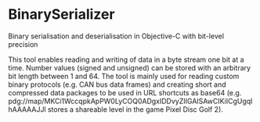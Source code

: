 # BinarySerializer
Binary serialisation and deserialisation in Objective-C with bit-level precision

This tool enables reading and writing of data in a byte stream one bit at a time. Number values (signed and unsigned) can be stored with an arbitrary bit length between 1 and 64. The tool is mainly used for reading custom binary protocols (e.g. CAN bus data frames) and creating short and compressed data packages to be used in URL shortcuts as base64 (e.g. pdg://map/MKCi1WccqpkApPW0LyCOQ0ADgxIDDvyZIIGAISAwCIKiICgUgqIhAAAAAJJl stores a shareable level in the game Pixel Disc Golf 2).

